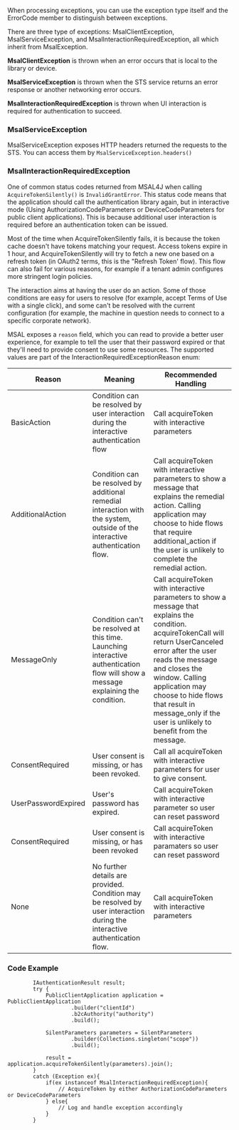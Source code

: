 When processing exceptions, you can use the exception type itself and the ErrorCode member to distinguish between exceptions.

There are three type of exceptions: MsalClientException,  MsalServiceException, and MsalInteractionRequiredException, all which inherit from MsalException. 

**MsalClientException** is thrown when an error occurs that is local to the library or device. 

**MsalServiceException** is thrown when the STS service returns an error response or another networking error occurs.

**MsalInteractionRequiredException** is thrown when UI interaction is required for authentication to succeed. 

### MsalServiceException
MsalServiceException exposes HTTP headers returned the requests to the STS. You can access them by `MsalServiceException.headers()`

### MsalInteractionRequiredException
One of common status codes returned from MSAL4J when calling `AcquireTokenSilently()` is `InvalidGrantError`. This status code means that the application should call the authentication library again, but in interactive mode (Using AuthorizationCodeParameters or DeviceCodeParameters for public client applications). This is because additional user interaction is required before an authentication token can be issued.

Most of the time when AcquireTokenSilently fails, it is because the token cache doesn't have tokens matching your request. Access tokens expire in 1 hour, and AcquireTokenSilently will try to fetch a new one based on a refresh token (in OAuth2 terms, this is the "Refresh Token' flow). This flow can also fail for various reasons, for example if a tenant admin configures more stringent login policies.

The interaction aims at having the user do an action. Some of those conditions are easy for users to resolve (for example, accept Terms of Use with a single click), and some can't be resolved with the current configuration (for example, the machine in question needs to connect to a specific corporate network). 

MSAL exposes a `reason` field, which you can read to provide a better user experience, for example to tell the user that their password expired or that they'll need to provide consent to use some resources. The supported values are part of the  InteractionRequiredExceptionReason enum:

|Reason|Meaning|Recommended Handling|
|------|-------|--------------------|
|BasicAction| Condition can be resolved by user interaction during the interactive authentication flow| Call acquireToken with interactive parameters|
|AdditionalAction|Condition can be resolved by additional remedial interaction with the system, outside of the interactive authentication flow.| Call acquireToken with interactive parameters to show a message that explains the remedial action. Calling application may choose to hide flows that require additional_action if the user is unlikely to complete the remedial action.|
|MessageOnly|Condition can't be resolved at this time. Launching interactive authentication flow will show a message explaining the condition.| Call acquireToken with interactive parameters to show a message that explains the condition. acquireTokenCall will return UserCanceled error after the user reads the message and closes the window. Calling application may choose to hide flows that result in message_only if the user is unlikely to benefit from the message.|
|ConsentRequired|User consent is missing, or has been revoked.|Call all acquireToken with interactive parameters for user to give consent.|
|UserPasswordExpired|User's password has expired.|Call acquireToken with interactive parameter so user can reset password|
|ConsentRequired|User consent is missing, or has been revoked| Call acquireToken with interactive paramaters so user can reset password|
|None| 	No further details are provided. Condition may be resolved by user interaction during the interactive authentication flow. | Call acquireToken with interactive parameters|

### Code Example
```
        IAuthenticationResult result;
        try {
            PublicClientApplication application = PublicClientApplication
                    .builder("clientId")
                    .b2cAuthority("authority")
                    .build();

            SilentParameters parameters = SilentParameters
                    .builder(Collections.singleton("scope"))
                    .build();

            result = application.acquireTokenSilently(parameters).join();
        }
        catch (Exception ex){
            if(ex instanceof MsalInteractionRequiredException){
                // AcquireToken by either AuthorizationCodeParameters or DeviceCodeParameters
            } else{
                // Log and handle exception accordingly
            }
        }
```